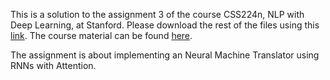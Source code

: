 This is a solution to the assignment 3 of the course CSS224n, NLP with Deep Learning, at Stanford. Please download the rest of the files using this [link](https://web.stanford.edu/class/cs224n/assignments/a3_spr24_student_code.zip). The course material can be found [here](https://web.stanford.edu/class/cs224n/index.html#schedule).

The assignment is about implementing an Neural Machine Translator using RNNs with Attention.
